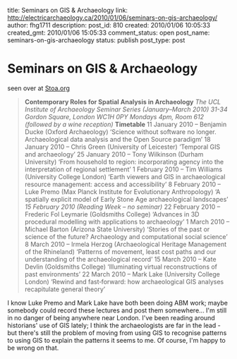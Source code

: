 title: Seminars on GIS & Archaeology
link: http://electricarchaeology.ca/2010/01/06/seminars-on-gis-archaeology/
author: fhg1711
description: 
post_id: 810
created: 2010/01/06 10:05:33
created_gmt: 2010/01/06 15:05:33
comment_status: open
post_name: seminars-on-gis-archaeology
status: publish
post_type: post

# Seminars on GIS & Archaeology

seen over at [Stoa.org](http://www.stoa.org/?p=1062)

> **Contemporary Roles for Spatial Analysis in Archaeology** _The UCL Institute of Archaeology Seminar Series (January–March 2010)_ _31-34 Gordon Square, London WC1H 0PY_ _Mondays 4pm, Room 612 (followed by a wine reception)_ **Timetable** 11 January 2010 – Benjamin Ducke (Oxford Archaeology) ‘Science without software no longer. Archaeological data analysis and the Open Source paradigm’ 18 January 2010 – Chris Green (University of Leicester) ‘Temporal GIS and archaeology’ 25 January 2010 – Tony Wilkinson (Durham University) ‘From household to region: incorporating agency into the interpretation of regional settlement’ 1 February 2010 – Tim Williams (University College London) ‘Earth viewers and GIS in archaeological resource management: access and accessibility’ 8 February 2010 – Luke Premo (Max Planck Institute for Evolutionary Anthropology) ‘A spatially explicit model of Early Stone Age archaeological landscapes’ _15 February 2010 (Reading Week – no seminar)_ 22 February 2010 – Frederic Fol Leymarie (Goldsmiths College) ‘Advances in 3D procedural modelling with applications to archaeology’ 1 March 2010 – Michael Barton (Arizona State University) ‘Stories of the past or science of the future? Archaeology and computational social science’ 8 March 2010 – Irmela Herzog (Archaeological Heritage Management of the Rhineland) ‘Patterns of movement, least cost paths and our understanding of the archaeological record’ 15 March 2010 – Kate Devlin (Goldsmiths College) ‘Illuminating virtual reconstructions of past environments’ 22 March 2010 – Mark Lake (University College London) ‘Rewind and fast‐forward: how archaeological GIS analyses recapitulate general theory’

I know Luke Premo and Mark Lake have both been doing ABM work; maybe somebody could record these lectures and post them somewhere... I'm still in no danger of being anywhere near London. I've been reading around historians' use of GIS lately; I think the archaeologists are far in the lead - but there's still the problem of moving from using GIS to recognise patterns to using GIS to explain the patterns it seems to me. Of course, I'm happy to be wrong on that.